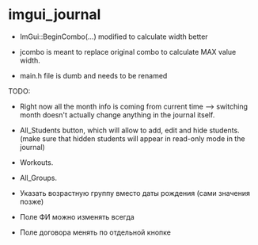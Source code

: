 # imgui_journal

- ImGui::BeginCombo(...) modified to calculate width better

- jcombo is meant to replace original combo to calculate MAX value width.

- main.h file is dumb and needs to be renamed

TODO:
- Right now all the month info is coming from current time --> switching month doesn't actually change anything in the journal itself.
- All_Students button, which will allow to add, edit and hide students. (make sure that hidden students will appear in read-only mode in the journal)
- Workouts.
- All_Groups.

- Указать возрастную группу вместо даты рождения (сами значения позже)
- Поле ФИ можно изменять всегда
- Поле договора менять по отдельной кнопке